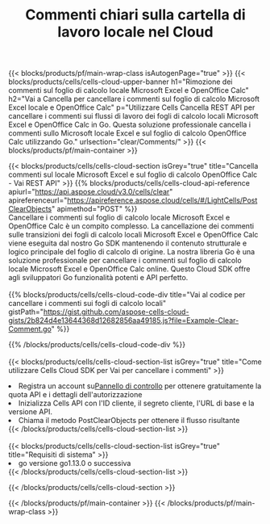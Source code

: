 ﻿---
title:  Commenti chiari sulla cartella di lavoro locale nel Cloud
description:  API e SDK cloud per cancellare i commenti su Microsoft Excel e OpenOffice Calc. Commenti chiari sui fogli di calcolo locali tramite il Cloud Cells API. L'SDK supporta tipi di linguaggi di sviluppo. Includono Android, C#, Go, Java, NodeJS, Perl, PHP, Python, Ruby e swift.
---
{{< blocks/products/pf/main-wrap-class isAutogenPage="true" >}}
{{< blocks/products/cells/cells-cloud-upper-banner h1="Rimozione dei commenti sul foglio di calcolo locale Microsoft Excel e OpenOffice Calc" h2="Vai a Cancella per cancellare i commenti sul foglio di calcolo Microsoft Excel locale e OpenOffice Calc" p="Utilizzare Cells Cancella REST API per cancellare i commenti sui flussi di lavoro dei fogli di calcolo locali Microsoft Excel e OpenOffice Calc in Go. Questa soluzione professionale cancella i commenti sullo Microsoft locale Excel e sul foglio di calcolo OpenOffice Calc utilizzando Go." urlsection="clear/Comments/" >}}
{{< blocks/products/pf/main-container >}}

{{< blocks/products/cells/cells-cloud-section isGrey="true" title="Cancella commenti sul locale Microsoft Excel e sul foglio di calcolo OpenOffice Calc - Vai REST API" >}}
{{% blocks/products/cells/cells-cloud-api-reference apiurl="https://api.aspose.cloud/v3.0/cells/clear" apireferenceurl="https://apireference.aspose.cloud/cells/#/LightCells/PostClearObjects" apimethod="POST" %}}
<br/>
Cancellare i commenti sul foglio di calcolo locale Microsoft Excel e OpenOffice Calc è un compito complesso. La cancellazione dei commenti sulle transizioni dei fogli di calcolo locali Microsoft Excel e OpenOffice Calc viene eseguita dal nostro Go SDK mantenendo il contenuto strutturale e logico principale del foglio di calcolo di origine. La nostra libreria Go è una soluzione professionale per cancellare i commenti sul foglio di calcolo locale Microsoft Excel e OpenOffice Calc online. Questo Cloud SDK offre agli sviluppatori Go funzionalità potenti e API perfetto.
<br/>
<br/>
{{% blocks/products/cells/cells-cloud-code-div title="Vai al codice per cancellare i commenti sui fogli di calcolo locali" gistPath="https://gist.github.com/aspose-cells-cloud-gists/2b824d4e13644368d12682856aa49185.js?file=Example-Clear-Comment.go" %}}
  
{{% /blocks/products/cells/cells-cloud-code-div %}}
<br/>
<br/>
{{< blocks/products/cells/cells-cloud-section-list isGrey="true" title="Come utilizzare Cells Cloud SDK per Vai per cancellare i commenti" >}}
<li> Registra un account su<a href="https://dashboard.aspose.cloud/">Pannello di controllo</a> per ottenere gratuitamente la quota API e i dettagli dell'autorizzazione</li>
<li>Inizializza Cells API con l'ID cliente, il segreto cliente, l'URL di base e la versione API.</li>
<li>Chiama il metodo PostClearObjects per ottenere il flusso risultante</li>
{{< /blocks/products/cells/cells-cloud-section-list >}}
<br/>
<br/>
{{< blocks/products/cells/cells-cloud-section-list isGrey="true" title="Requisiti di sistema" >}}
<li>go versione go1.13.0 o successiva</li>
{{< /blocks/products/cells/cells-cloud-section-list >}}

{{< /blocks/products/cells/cells-cloud-section >}}

{{< /blocks/products/pf/main-container >}}
{{< /blocks/products/pf/main-wrap-class >}}
